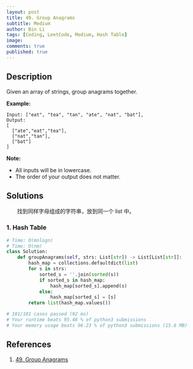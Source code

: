 ```yaml
---
layout: post
title: 49. Group Anagrams
subtitle: Medium
author: Bin Li
tags: [Coding, LeetCode, Medium, Hash Table]
image: 
comments: true
published: true
---
```


## Description

Given an array of strings, group anagrams together.

**Example:**

```
Input: ["eat", "tea", "tan", "ate", "nat", "bat"],
Output:
[
  ["ate","eat","tea"],
  ["nat","tan"],
  ["bat"]
]
```

**Note:**

- All inputs will be in lowercase.
- The order of your output does not matter.


## Solutions
　　找到同样字母组成的字符串，放到同一个 list 中。

### 1. Hash Table

```python
# Time: O(mnlogn)
# Time: O(nm)
class Solution:
    def groupAnagrams(self, strs: List[str]) -> List[List[str]]:
        hash_map = collections.defaultdict(list)
        for s in strs:
            sorted_s = ''.join(sorted(s))
            if sorted_s in hash_map:
                hash_map[sorted_s].append(s)
            else:
                hash_map[sorted_s] = [s]
        return list(hash_map.values())

# 101/101 cases passed (92 ms)
# Your runtime beats 95.46 % of python3 submissions
# Your memory usage beats 96.23 % of python3 submissions (15.6 MB)
```

## References
1. [49. Group Anagrams](https://leetcode.com/problems/group-anagrams/description/)